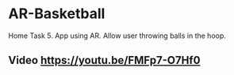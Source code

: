 # AR-Basketball
Home Task 5. App using AR. Allow user throwing balls in the hoop.

## Video https://youtu.be/FMFp7-O7Hf0

